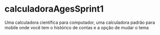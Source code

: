 # calculadoraAgesSprint1
Uma calculadora científica para computador, uma calculadora padrão para mobile onde você tem o histórico de contas e a opção de mudar o tema
